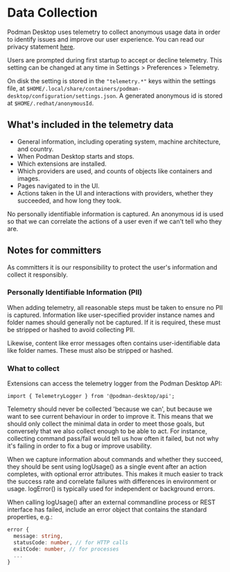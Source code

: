 # Data Collection

Podman Desktop uses telemetry to collect anonymous usage data in order to identify issues and improve our user experience. You can read our privacy statement
[here](https://developers.redhat.com/article/tool-data-collection).

Users are prompted during first startup to accept or decline telemetry. This setting can be
changed at any time in Settings > Preferences > Telemetry.

On disk the setting is stored in the `"telemetry.*"` keys within the settings file,
at `$HOME/.local/share/containers/podman-desktop/configuration/settings.json`. A generated anonymous id
is stored at `$HOME/.redhat/anonymousId`.

## What's included in the telemetry data

- General information, including operating system, machine architecture, and country.
- When Podman Desktop starts and stops.
- Which extensions are installed.
- Which providers are used, and counts of objects like containers and images.
- Pages navigated to in the UI.
- Actions taken in the UI and interactions with providers, whether they succeeded, and how long they took.

No personally identifiable information is captured. An anonymous id is used so that we can correlate the actions of a user even if we can't tell who they are.

## Notes for committers

As committers it is our responsibility to protect the user's information and collect it responsibly.

### Personally Identifiable Information (PII)

When adding telemetry, all reasonable steps must be taken to ensure no PII is captured. Information like user-specified provider instance names and folder names should generally not be captured. If it is required, these must be stripped or hashed to avoid collecting PII.

Likewise, content like error messages often contains user-identifiable data like folder names. These must also be stripped or hashed.

### What to collect

Extensions can access the telemetry logger from the Podman Desktop API:

```
import { TelemetryLogger } from '@podman-desktop/api';
```

Telemetry should never be collected 'because we can', but because we want to see current behaviour in order to improve it. This means that we should only collect the minimal data in order to meet those goals, but conversely that we also collect enough to be able to act. For instance, collecting command pass/fail would tell us how often it failed, but not why it's failing in order to fix a bug or improve usability.

When we capture information about commands and whether they succeed, they should be sent using logUsage() as a single event after an action completes, with optional error attributes. This makes it much easier to track the success rate and correlate failures with differences in environment or usage. logError() is typically used for independent or background errors.

When calling logUsage() after an external commandline process or REST interface has failed, include an error object that contains the standard properties, e.g.:

```ts
error {
  message: string,
  statusCode: number, // for HTTP calls
  exitCode: number, // for processes
  ...
}
```
